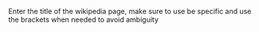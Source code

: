 Enter the title of the wikipedia page, make sure to use be specific and use the brackets when needed to avoid ambiguity 
